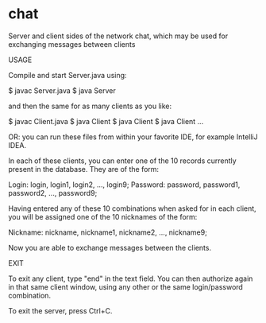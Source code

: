 # chat
Server and client sides of the network chat, which may be used for exchanging messages between clients

USAGE

Compile and start Server.java using:

$ javac Server.java
$ java Server

and then the same for as many clients as you like:

$ javac Client.java
$ java Client
$ java Client
$ java Client
...

OR: you can run these files from within your favorite IDE, for example IntelliJ IDEA.

In each of these clients, you can enter one of the 10 records currently present in the database. They are of the form:

Login: login, login1, login2, ..., login9;
Password: password, password1, password2, ..., password9;

Having entered any of these 10 combinations when asked for in each client, you will be assigned one of the 10 nicknames of the form:

Nickname: nickname, nickname1, nickname2, ..., nickname9;

Now you are able to exchange messages between the clients.

EXIT

To exit any client, type "end" in the text field. You can then authorize again in that same client window, using any other or the same login/password combination.

To exit the server, press Ctrl+C.
